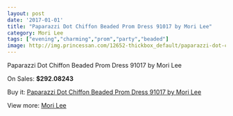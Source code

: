 ```yaml
---
layout: post
date: '2017-01-01'
title: "Paparazzi Dot Chiffon Beaded Prom Dress 91017 by Mori Lee"
category: Mori Lee
tags: ["evening","charming","prom","party","beaded"]
image: http://img.princessan.com/12652-thickbox_default/paparazzi-dot-chiffon-beaded-prom-dress-91017-by-mori-lee.jpg
---
```

Paparazzi Dot Chiffon Beaded Prom Dress 91017 by Mori Lee

On Sales: **$292.08243**
<a href="https://www.princessan.com/en/mori-lee/5987-paparazzi-dot-chiffon-beaded-prom-dress-91017-by-mori-lee.html"><amp-img layout="responsive" width="600" height="600" src="//img.princessan.com/12652-thickbox_default/paparazzi-dot-chiffon-beaded-prom-dress-91017-by-mori-lee.jpg" alt="Paparazzi Dot Chiffon Beaded Prom Dress 91017 by Mori Lee 0" /></a>
<a href="https://www.princessan.com/en/mori-lee/5987-paparazzi-dot-chiffon-beaded-prom-dress-91017-by-mori-lee.html"><amp-img layout="responsive" width="600" height="600" src="//img.princessan.com/12653-thickbox_default/paparazzi-dot-chiffon-beaded-prom-dress-91017-by-mori-lee.jpg" alt="Paparazzi Dot Chiffon Beaded Prom Dress 91017 by Mori Lee 1" /></a>

Buy it: [Paparazzi Dot Chiffon Beaded Prom Dress 91017 by Mori Lee](https://www.princessan.com/en/mori-lee/5987-paparazzi-dot-chiffon-beaded-prom-dress-91017-by-mori-lee.html "Paparazzi Dot Chiffon Beaded Prom Dress 91017 by Mori Lee")

View more: [Mori Lee](https://www.princessan.com/en/46-mori-lee "Mori Lee")